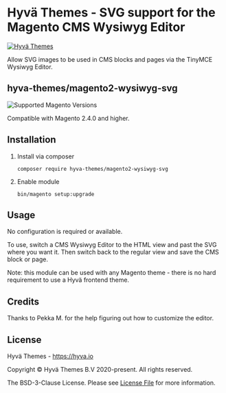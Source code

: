 # Hyvä Themes - SVG support for the Magento CMS Wysiwyg Editor

[![Hyvä Themes](https://hyva.io/media/wysiwyg/logo-compact.png)](https://hyva.io/)

Allow SVG images to be used in CMS blocks and pages via the TinyMCE Wysiwyg Editor.

## hyva-themes/magento2-wysiwyg-svg

![Supported Magento Versions][ico-compatibility]

Compatible with Magento 2.4.0 and higher.

## Installation

1. Install via composer
    ```
    composer require hyva-themes/magento2-wysiwyg-svg
    ```
2. Enable module
    ```
    bin/magento setup:upgrade
    ```

## Usage

No configuration is required or available.

To use, switch a CMS Wysiwyg Editor to the HTML view and past the SVG where you want it.
Then switch back to the regular view and save the CMS block or page.

Note: this module can be used with any Magento theme - there is no hard requirement to use a Hyvä frontend theme.

## Credits

Thanks to Pekka M. for the help figuring out how to customize the editor.

## License

Hyvä Themes - https://hyva.io

Copyright © Hyvä Themes B.V 2020-present. All rights reserved.

The BSD-3-Clause License. Please see [License File](LICENSE.txt) for more information.

[ico-compatibility]: https://img.shields.io/badge/magento-%202.4-brightgreen.svg?logo=magento&longCache=true&style=flat-square
